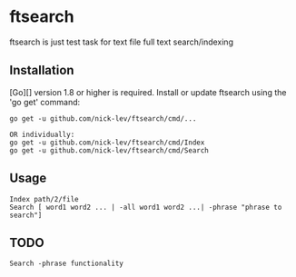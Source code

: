 # ftsearch

ftsearch is just test task for text file full text search/indexing

## Installation

[Go][] version 1.8 or higher is required. Install or update ftsearch using
the 'go get' command:

    go get -u github.com/nick-lev/ftsearch/cmd/...

    OR individually:
    go get -u github.com/nick-lev/ftsearch/cmd/Index
    go get -u github.com/nick-lev/ftsearch/cmd/Search

## Usage

    Index path/2/file
    Search [ word1 word2 ... | -all word1 word2 ...| -phrase "phrase to search"]

## TODO
    
    Search -phrase functionality 
